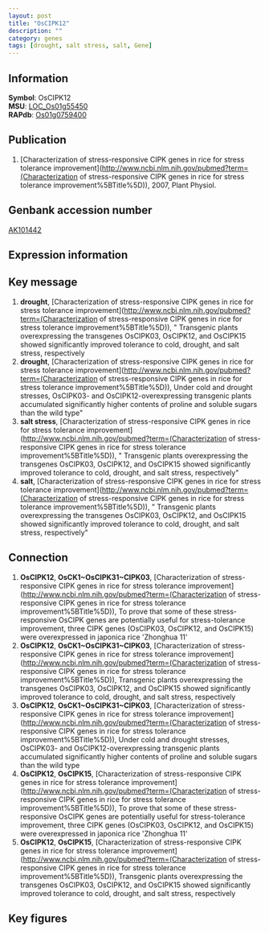 ```yaml
---
layout: post
title: "OsCIPK12"
description: ""
category: genes
tags: [drought, salt stress, salt, Gene]
---
```


## Information
__Symbol__: OsCIPK12  
__MSU__: [LOC_Os01g55450](http://rice.plantbiology.msu.edu/cgi-bin/ORF_infopage.cgi?orf=LOC_Os01g55450)  
__RAPdb__: [Os01g0759400](http://rapdb.dna.affrc.go.jp/viewer/gbrowse_details/irgsp1?name=Os01g0759400)  

## Publication
1. [Characterization of stress-responsive CIPK genes in rice for stress tolerance improvement](http://www.ncbi.nlm.nih.gov/pubmed?term=(Characterization of stress-responsive CIPK genes in rice for stress tolerance improvement%5BTitle%5D)), 2007, Plant Physiol.

## Genbank accession number
[AK101442](http://www.ncbi.nlm.nih.gov/nuccore/AK101442)

## Expression information

## Key message
1. __drought__, [Characterization of stress-responsive CIPK genes in rice for stress tolerance improvement](http://www.ncbi.nlm.nih.gov/pubmed?term=(Characterization of stress-responsive CIPK genes in rice for stress tolerance improvement%5BTitle%5D)), " Transgenic plants overexpressing the transgenes OsCIPK03, OsCIPK12, and OsCIPK15 showed significantly improved tolerance to cold, drought, and salt stress, respectively
2. __drought__, [Characterization of stress-responsive CIPK genes in rice for stress tolerance improvement](http://www.ncbi.nlm.nih.gov/pubmed?term=(Characterization of stress-responsive CIPK genes in rice for stress tolerance improvement%5BTitle%5D)),  Under cold and drought stresses, OsCIPK03- and OsCIPK12-overexpressing transgenic plants accumulated significantly higher contents of proline and soluble sugars than the wild type"
3. __salt stress__, [Characterization of stress-responsive CIPK genes in rice for stress tolerance improvement](http://www.ncbi.nlm.nih.gov/pubmed?term=(Characterization of stress-responsive CIPK genes in rice for stress tolerance improvement%5BTitle%5D)), " Transgenic plants overexpressing the transgenes OsCIPK03, OsCIPK12, and OsCIPK15 showed significantly improved tolerance to cold, drought, and salt stress, respectively"
4. __salt__, [Characterization of stress-responsive CIPK genes in rice for stress tolerance improvement](http://www.ncbi.nlm.nih.gov/pubmed?term=(Characterization of stress-responsive CIPK genes in rice for stress tolerance improvement%5BTitle%5D)), " Transgenic plants overexpressing the transgenes OsCIPK03, OsCIPK12, and OsCIPK15 showed significantly improved tolerance to cold, drought, and salt stress, respectively"

## Connection
1. __OsCIPK12__, __OsCK1~OsCIPK31~CIPK03__, [Characterization of stress-responsive CIPK genes in rice for stress tolerance improvement](http://www.ncbi.nlm.nih.gov/pubmed?term=(Characterization of stress-responsive CIPK genes in rice for stress tolerance improvement%5BTitle%5D)),  To prove that some of these stress-responsive OsCIPK genes are potentially useful for stress-tolerance improvement, three CIPK genes (OsCIPK03, OsCIPK12, and OsCIPK15) were overexpressed in japonica rice 'Zhonghua 11'
2. __OsCIPK12__, __OsCK1~OsCIPK31~CIPK03__, [Characterization of stress-responsive CIPK genes in rice for stress tolerance improvement](http://www.ncbi.nlm.nih.gov/pubmed?term=(Characterization of stress-responsive CIPK genes in rice for stress tolerance improvement%5BTitle%5D)),  Transgenic plants overexpressing the transgenes OsCIPK03, OsCIPK12, and OsCIPK15 showed significantly improved tolerance to cold, drought, and salt stress, respectively
3. __OsCIPK12__, __OsCK1~OsCIPK31~CIPK03__, [Characterization of stress-responsive CIPK genes in rice for stress tolerance improvement](http://www.ncbi.nlm.nih.gov/pubmed?term=(Characterization of stress-responsive CIPK genes in rice for stress tolerance improvement%5BTitle%5D)),  Under cold and drought stresses, OsCIPK03- and OsCIPK12-overexpressing transgenic plants accumulated significantly higher contents of proline and soluble sugars than the wild type
4. __OsCIPK12__, __OsCIPK15__, [Characterization of stress-responsive CIPK genes in rice for stress tolerance improvement](http://www.ncbi.nlm.nih.gov/pubmed?term=(Characterization of stress-responsive CIPK genes in rice for stress tolerance improvement%5BTitle%5D)),  To prove that some of these stress-responsive OsCIPK genes are potentially useful for stress-tolerance improvement, three CIPK genes (OsCIPK03, OsCIPK12, and OsCIPK15) were overexpressed in japonica rice 'Zhonghua 11'
5. __OsCIPK12__, __OsCIPK15__, [Characterization of stress-responsive CIPK genes in rice for stress tolerance improvement](http://www.ncbi.nlm.nih.gov/pubmed?term=(Characterization of stress-responsive CIPK genes in rice for stress tolerance improvement%5BTitle%5D)),  Transgenic plants overexpressing the transgenes OsCIPK03, OsCIPK12, and OsCIPK15 showed significantly improved tolerance to cold, drought, and salt stress, respectively

## Key figures


